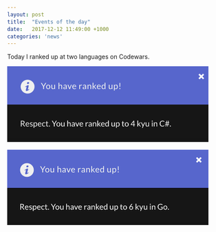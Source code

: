 ```yaml
---
layout: post
title:  "Events of the day"
date:   2017-12-12 11:49:00 +1000
categories: 'news'
---
```


Today I ranked up at two languages on Codewars.

![C# Level 4 kyu](/images/rankup/c%23-level-4kyu.png)

![Go Level 6 kyu](/images/rankup/go-level-6kyu.png)
